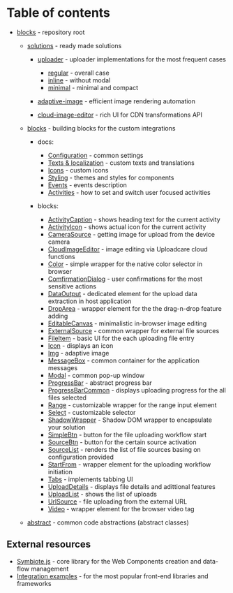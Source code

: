 # Table of contents

- [blocks](/) - repository root

  - [solutions](/solutions/) - ready made solutions

    - [uploader](/solutions/file-uploader/) - uploader implementations for the most frequent cases

      - [regular](/solutions/file-uploader/regular/) - overall case
      - [inline](/solutions/file-uploader/inline/) - without modal
      - [minimal](/solutions/file-uploader/minimal/) - minimal and compact

    - [adaptive-image](/solutions/adaptive-image/) - efficient image rendering automation
    - [cloud-image-editor](/solutions/cloud-image-editor/) - rich UI for CDN transformations API

  - [blocks](/blocks/) - building blocks for the custom integrations

    - docs:

      - [Configuration](/docs/configuration/) - common settings
      - [Texts & localization](/docs/texts/) - custom texts and translations
      - [Icons](/docs/icons/) - custom icons
      - [Styling](/docs/styling/) - themes and styles for components
        <!-- - [Blocks](/docs/blocks/) - custom blocks and deeper workflow tuning -->
        <!-- - [Contexts](/docs/contexts/) - how to unite blocks into common workflows and share common data -->
      - [Events](/docs/events/) - events description
      - [Activities](/docs/activities/) - how to set and switch user focused activities
        <!-- - [BlockComponent](/docs/block-component/) - all about blocks base class -->
        <!-- - [TypeScript](/docs/typescript/) - using types in TypeScript and JavaScript projects -->

    - blocks:
      - [ActivityCaption](/blocks/ActivityCaption/) - shows heading text for the current activity
      - [ActivityIcon](/blocks/ActivityIcon/) - shows actual icon for the current activity
      - [CameraSource](/blocks/CameraSource/) - getting image for upload from the device camera
      - [CloudImageEditor](/blocks/CloudImageEditor/) - image editing via Uploadcare cloud functions
      - [Color](/blocks/Color/) - simple wrapper for the native color selector in browser
      - [ComfirmationDialog](/blocks/ConfirmationDialog/) - user confirmations for the most sensitive actions
      - [DataOutput](/blocks/DataOutput/) - dedicated element for the upload data extraction in host application
      - [DropArea](/blocks/DropArea/) - wrapper element for the the drag-n-drop feature adding
      - [EditableCanvas](/blocks/EditableCanvas/) - minimalistic in-browser image editing
      - [ExternalSource](/blocks/ExternalSource/) - common wrapper for external file sources
      - [FileItem](/blocks/FileItem/) - basic UI for the each uploading file entry
      - [Icon](/blocks/Icon/) - displays an icon
      - [Img](/blocks/Img/) - adaptive image
      - [MessageBox](/blocks/MessageBox/) - common container for the application messages
      - [Modal](/blocks/Modal/) - common pop-up window
      - [ProgressBar](/blocks/ProgressBar/) - abstract progress bar
      - [ProgressBarCommon](/blocks/ProgressBarCommon/) - displays uploading progress for the all files selected
      - [Range](/blocks/Range/) - customizable wrapper for the range input element
      - [Select](/blocks/Select/) - customizable selector
      - [ShadowWrapper](/blocks/ShadowWrapper/) - Shadow DOM wrapper to encapsulate your solution
      - [SimpleBtn](/blocks/SimpleBtn/) - button for the file uploading workflow start
      - [SourceBtn](/blocks/SourceBtn/) - button for the certain source activation
      - [SourceList](/blocks/SourceList/) - renders the list of file sources basing on configuration provided
      - [StartFrom](/blocks/StartFrom/) - wrapper element for the uploading workflow initiation
      - [Tabs](/blocks/Tabs/) - implements tabbing UI
      - [UploadDetails](/blocks/UploadDetails/) - displays file details and adittional features
      - [UploadList](/blocks/UploadList/) - shows the list of uploads
      - [UrlSource](/blocks/UrlSource/) - file uploading from the external URL
      - [Video](/blocks/Video/) - wrapper element for the browser video tag

  - [abstract](/abstract/) - common code abstractions (abstract classes)

## External resources

- [Symbiote.js](https://github.com/symbiotejs/symbiote.js) - core library for the Web Components creation and data-flow management
- [Integration examples](https://github.com/uploadcare/upload-blocks-examples) - for the most popular front-end libraries and frameworks

